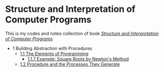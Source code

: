 # Structure and Interpretation of Computer Programs

This is my codes and notes collection of book 
[*Structure and Interpretation of Computer Programs*](https://mitp-content-server.mit.edu/books/content/sectbyfn/books_pres_0/6515/sicp.zip/index.html)

+ 1 Building Abstraction with Procedures
  + [1.1 The Elements of Programming](./01-The-Elements-of-Programming.scm)
    + [1.1.7 Example: Square Roots by Newton's Method](./02-Square-Roots-by-Newton-Method.scm)
  + [1.2 Procedure and the Processes They Generate](./03-Procedures-and-the-Processes.scm)